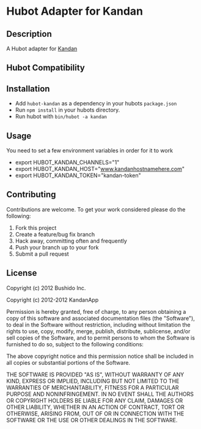 # Hubot Adapter for Kandan

## Description 
A Hubot adapter for [Kandan](http://kandanapp.com)

## Hubot Compatibility

## Installation

* Add `hubot-kandan` as a dependency in your hubots `package.json`
* Run `npm install` in your hubots directory.
* Run hubot with `bin/hubot -a kandan`

## Usage

You need to set a few environment variables in order for it to work

* export HUBOT_KANDAN_CHANNELS="1" 
* export HUBOT_KANDAN_HOST="www.kandanhostnamehere.com" 
* export HUBOT_KANDAN_TOKEN="kandan-token"

## Contributing

Contributions are welcome. To get your work considered please do the following:

1. Fork this project
2. Create a feature/bug fix branch
3. Hack away, committing often and frequently
4. Push your branch up to your fork
5. Submit a pull request

## License
Copyright (c) 2012 Bushido Inc.

Copyright (c) 2012-2012 KandanApp

Permission is hereby granted, free of charge, to any person obtaining a copy of this software and associated documentation files (the "Software"), to deal in the Software without restriction, including without limitation the rights to use, copy, modify, merge, publish, distribute, sublicense, and/or sell copies of the Software, and to permit persons to whom the Software is furnished to do so, subject to the following conditions:

The above copyright notice and this permission notice shall be included in all copies or substantial portions of the Software.

THE SOFTWARE IS PROVIDED "AS IS", WITHOUT WARRANTY OF ANY KIND, EXPRESS OR IMPLIED, INCLUDING BUT NOT LIMITED TO THE WARRANTIES OF MERCHANTABILITY, FITNESS FOR A PARTICULAR PURPOSE AND NONINFRINGEMENT. IN NO EVENT SHALL THE AUTHORS OR COPYRIGHT HOLDERS BE LIABLE FOR ANY CLAIM, DAMAGES OR OTHER LIABILITY, WHETHER IN AN ACTION OF CONTRACT, TORT OR OTHERWISE, ARISING FROM, OUT OF OR IN CONNECTION WITH THE SOFTWARE OR THE USE OR OTHER DEALINGS IN THE SOFTWARE.